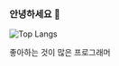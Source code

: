 ### 안녕하세요 👋
![Top Langs](https://github-readme-stats.vercel.app/api/top-langs/?username=choijongha&layout=compact&theme=tokyonight)

<div> 좋아하는 것이 많은 프로그래머 </div>
<!--
**choijongha/choijongha** is a ✨ _special_ ✨ repository because its `README.md` (this file) appears on your GitHub profile.

Here are some ideas to get you started:

- 🔭 I’m currently working on ...
- 🌱 I’m currently learning ...
- 👯 I’m looking to collaborate on ...
- 🤔 I’m looking for help with ...
- 💬 Ask me about ...
- 📫 How to reach me: ...
- 😄 Pronouns: ...
- ⚡ Fun fact: ...
-->
